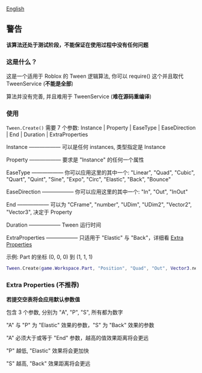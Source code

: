 [English](https://github.com/Verycuteabbey/Algorithms/Tween/blob/main/README.md)

## 警告
**该算法还处于测试阶段，不能保证在使用过程中没有任何问题**
### 这是什么？
这是一个适用于 Roblox 的 Tween 逻辑算法, 你可以 require() 这个并且取代 TweenService (**不能是全部**)

算法并没有完善, 并且难用于 TweenService (**难在源码重编译**)
### 使用
`Tween.Create()` 需要 7 个参数:
Instance | Property | EaseType | EaseDirection | End | Duration | ExtraProperties

Instance —————— 可以是任何 instances, 类型指定是 Instance

Property —————— 要求是 "Instance" 的任何一个属性

EaseType —————— 你可以应用这里的其中一个: "Linear", "Quad", "Cubic", "Quart", "Quint", "Sine", "Expo", "Circ", "Elastic", "Back", "Bounce"

EaseDirection —————— 你可以应用这里的其中一个: "In", "Out", "InOut"

End —————— 可以为 "CFrame", "number", "UDim", "UDim2", "Vector2", "Vector3", 决定于 Property

Duration —————— Tween 运行时间

ExtraProperties —————— 只适用于 "Elastic" 与 "Back"，详细看 [Extra Properties](https://github.com/Verycuteabbey/Algorithms/Tween/blob/main/README_CN.md#extra-properties-不推荐)

示例: Part 的坐标 (0, 0, 0) 到 (1, 1, 1)
```lua
Tween.Create(game.Workspace.Part, "Position", "Quad", "Out", Vector3.new(1, 1, 1), 1, {});
```
### Extra Properties (不推荐)
**若提交空表将会应用默认参数值**

包含 3 个参数, 分别为 "A", "P", "S", 所有都为数字

"A" 与 "P" 为 "Elastic" 效果的参数，"S" 为 "Back" 效果的参数

"A" 必须大于或等于 "End" 参数，越高的值效果距离将会更远

"P" 越低, "Elastic" 效果将会更加快

"S" 越高, "Back" 效果距离将会更远
